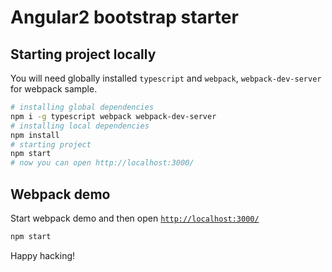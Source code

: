 # Angular2 bootstrap starter

## Starting project locally
You will need globally installed `typescript` and `webpack`, `webpack-dev-server`
for webpack sample.

```bash
# installing global dependencies
npm i -g typescript webpack webpack-dev-server
# installing local dependencies
npm install
# starting project
npm start
# now you can open http://localhost:3000/
```

## Webpack demo

Start webpack demo and then open [`http://localhost:3000/`](http://localhost:3000)

```bash
npm start
```

Happy hacking!
